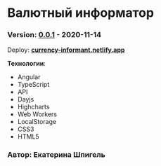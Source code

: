# Валютный информатор
### Version: [0.0.1](https://github.com/KathrinShpigel/Currency-Informant) - 2020-11-14

Deploy: __[currency-informant.netlify.app](https://app-currency-informant.netlify.app)__

**Технологии**:
* Angular
* TypeScript
* API
* Dayjs
* Highcharts
* Web Workers
* LocalStorage
* CSS3
* HTML5
### Автор: Екатерина Шпигель

